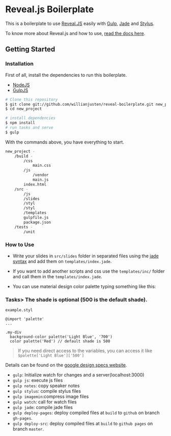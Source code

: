 # Reveal.js Boilerplate

This is a boilerplate to use [Reveal.JS](http://lab.hakim.se/reveal-js/) easily with [Gulp](http://gulpjs.com/), [Jade](http://jade-lang.com/) and [Stylus](http://learnboost.github.io/stylus/).

To know more about Reveal.js and how to use, [read the docs here](https://github.com/hakimel/reveal.js).


## Getting Started

### Installation

First of all, install the dependencies to run this boilerplate.

- [NodeJS](http://nodejs.org/)
- [GulpJS](http://gulpjs.com/)

```sh
# Clone this repository
$ git clone git://github.com/willianjusten/reveal-boilerplate.git new_project
$ cd new_project

# install dependencies
$ npm install
# run tasks and serve
$ gulp
```

With the commands above, you have everything to start.

```sh
new_project -
	/build -
		/css
			main.css
		/js
		    /vendor
			main.js
		index.html
	/src -
		/js
		/slides
		/styl
		/styl
		/templates
		gulpfile.js
		package.json
	/tests -
		/unit
```

### How to Use

- Write your slides in `src/slides` folder in separated files using the [jade syntax](http://jade-lang.com/) and add them on `templates/index.jade`.

- If you want to add another scripts and css use the `templates/inc/` folder and call them in the  `templates/index.jade`.

- You can use material design color palette typing something like this:


### Tasks> The shade is optional (500 is the default shade).

`example.styl`

```stylus
@import 'palette'
...

.my-div
  background-color palette('Light Blue', '700')
  color palette('Red') // default shade is 500
```

> If you need direct access to the variables, you can access it like `$palette['Light Blue']['500']`

Details can be found on the [google design specs website](http://www.google.com/design/spec/style/color.html#color-color-palette).


- `gulp`: Initialize watch for changes and a server(localhost:3000)
- `gulp js`: execute js files
- `gulp notes`: copy speaker notes
- `gulp stylus`: compile stylus files
- `gulp imagemin`:compress image files
- `gulp watch`: call for watch files
- `gulp jade`: compile jade files
- `gulp deploy-pages`: deploy compiled files at `build` to `github` on branch `gh-pages`.
- `gulp deploy-src`: deploy compiled files at `build` to `github pages` on branch `master`.
